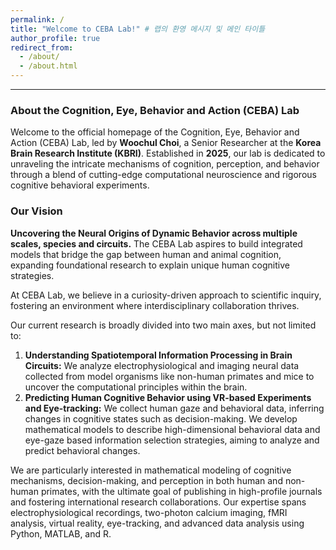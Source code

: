 ```yaml
---
permalink: /
title: "Welcome to CEBA Lab!" # 랩의 환영 메시지 및 메인 타이틀
author_profile: true
redirect_from:
  - /about/
  - /about.html
---
```


---

### About the Cognition, Eye, Behavior and Action (CEBA) Lab

Welcome to the official homepage of the Cognition, Eye, Behavior and Action (CEBA) Lab, led by **Woochul Choi**, a Senior Researcher at the **Korea Brain Research Institute (KBRI)**. Established in **2025**, our lab is dedicated to unraveling the intricate mechanisms of cognition, perception, and behavior through a blend of cutting-edge computational neuroscience and rigorous cognitive behavioral experiments.

### Our Vision
**Uncovering the Neural Origins of Dynamic Behavior across multiple scales, species and circuits.**
The CEBA Lab aspires to build integrated models that bridge the gap between human and animal cognition, expanding foundational research to explain unique human cognitive strategies. 

At CEBA Lab, we believe in a curiosity-driven approach to scientific inquiry, fostering an environment where interdisciplinary collaboration thrives.

Our current research is broadly divided into two main axes, but not limited to:

1.  **Understanding Spatiotemporal Information Processing in Brain Circuits:** We analyze electrophysiological and imaging neural data collected from model organisms like non-human primates and mice to uncover the computational principles within the brain.
2.  **Predicting Human Cognitive Behavior using VR-based Experiments and Eye-tracking:** We collect human gaze and behavioral data, inferring changes in cognitive states such as decision-making. We develop mathematical models to describe high-dimensional behavioral data and eye-gaze based information selection strategies, aiming to analyze and predict behavioral changes.

We are particularly interested in mathematical modeling of cognitive mechanisms, decision-making, and perception in both human and non-human primates, with the ultimate goal of publishing in high-profile journals and fostering international research collaborations. Our expertise spans electrophysiological recordings, two-photon calcium imaging, fMRI analysis, virtual reality, eye-tracking, and advanced data analysis using Python, MATLAB, and R.
